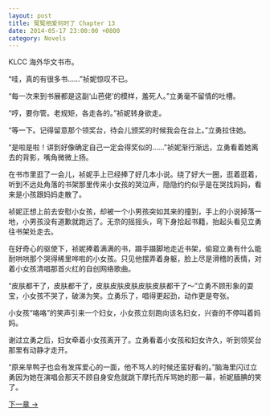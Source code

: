 ```yaml
---
layout: post
title: 冤冤相爱何时了 Chapter 13
date: 2014-05-17 23:00:00 +0800
category: Novels
---
```

KLCC 海外华文书市。

“哇，真的有很多书……”祯妮惊叹不已。

“每一次来到书展都是这副‘山芭佬’的模样，羞死人。”立勇毫不留情的吐槽。

“哼，要你管。老规矩，各走各的。”祯妮转身欲走。

“等一下。记得留意那个领奖台，待会儿颁奖的时候我会在台上。”立勇拉住她。

“是啦是啦！讲到好像确定自己一定会得奖似的……”祯妮渐行渐远，立勇看着她离去的背影，嘴角微微上扬。

在书市里逛了一会儿，祯妮手上已经捧了好几本小说。绕了好大一圈，逛着逛着，听到不远处角落的书架那里传来小女孩的哭泣声，隐隐约约似乎是在哭找妈妈，看来是小孩跟妈妈走散了。

祯妮正想上前去安慰小女孩，却被一个小男孩突如其来的撞到，手上的小说掉落一地，小男孩没有道歉就跑远了。无奈的摇摇头，弯下身拾起书籍，抬起头看见立勇往书架处走去。

在好奇心的驱使下，祯妮捧着满满的书，蹑手蹑脚地走近书架，偷窥立勇有什么能耐哄哄那个哭得稀里哗啦的小女孩。只见他摆弄着身躯，脸上尽是滑稽的表情，对着小女孩清唱那首火红的自创网络歌曲。

“皮肤都干了，皮肤都干了，皮肤皮肤皮肤皮肤皮肤都干了～”立勇不顾形象的耍宝，小女孩不哭了，破涕为笑。立勇乐了，唱得更起劲，动作更是夸张。

小女孩“咯咯”的笑声引来一个妇女，小女孩立刻跑向该名妇女，兴奋的不停叫着妈妈。

谢过立勇之后，妇女牵着小女孩离开了。立勇看着小女孩和妇女许久，听到领奖台那里有动静才走开。

“原来旱鸭子也会有发挥爱心的一面，他不骂人的时候还蛮好看的。”脑海里闪过立勇因为她在演唱会那天不顾自身安危就跳下摩托而斥骂她的那一幕，祯妮腼腆的笑了。

[下一章 →](/novels/2014/05/18/the-sins-of-love-14.html)